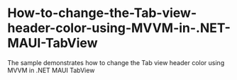 # How-to-change-the-Tab-view-header-color-using-MVVM-in-.NET-MAUI-TabView
The sample demonstrates how to change the Tab view header color using MVVM in .NET MAUI TabView
